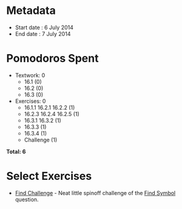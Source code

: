 Metadata
========

- Start date : 6 July 2014
- End date : 7 July 2014

Pomodoros Spent
==============

- Textwork: 0
  - 16.1 (0)
  - 16.2 (0)
  - 16.3 (0)
- Exercises: 0
  - 16.1.1 16.2.1 16.2.2 (1)
  - 16.2.3 16.2.4 16.2.5 (1)
  - 16.3.1 16.3.2 (1)
  - 16.3.3 (1)
  - 16.3.4 (1)
  - Challenge (1)

**Total: 6**

Select Exercises
================
- [Find Challenge](http://htdp.org/2003-09-26/Book/curriculum-Z-H-21.html#node_thm_16.3.4) - Neat little spinoff challenge of the [Find Symbol](http://htdp.org/2003-09-26/Book/curriculum-Z-H-20.html#node_thm_15.3.4) question.
